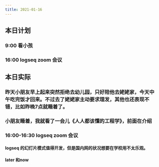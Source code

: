 ```yaml
---
title: 2021-01-16
---
```


## 本日计划
### 9:00 看小孩
### 16:00 logseq zoom 会议
## 本日实际
### 昨天小朋友早上起来突然拒绝去幼儿园，只好陪他去姥姥家，今天中午吃完饭才回来。不过去了姥姥家主动要求理发，其他也还表现不错，比如昨晚7点就睡着了。
### 小朋友睡着，我就看了一会儿《人人都该懂的工程学》，前面在介绍
### 16:00-16:30 logseq zoom 会议
#### logseq 的幻灯片模式值得开发，但是国内网的状况想要在学校用不太乐观。
#### later 和now
